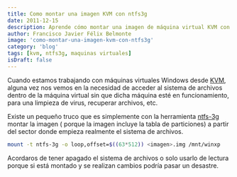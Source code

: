 ```yaml
---
title: Como montar una imagen KVM con ntfs3g
date: 2011-12-15
description: Aprende cómo montar una imagen de máquina virtual KVM con el sistema de archivos NTFS utilizando la herramienta ntfs-3g, ideal para recuperación de datos y mantenimiento.
author: Francisco Javier Félix Belmonte
image: 'como-montar-una-imagen-kvm-con-ntfs3g'
category: 'blog'
tags: [kvm, ntfs3g, maquinas virtuales]
isDraft: false
---
```


Cuando estamos trabajando con máquinas virtuales Windows desde [KVM](http://www.linux-kvm.org/), alguna vez nos vemos en
la necesidad de acceder al sistema de archivos dentro de la máquina virtual sin que dicha máquina esté en
funcionamiento, para una limpieza de virus, recuperar archivos, etc.

Existe un pequeño truco que es simplemente con la herramienta [ntfs-3g](http://www.ntfs-3g.org/) montar la imagen (
porque la imagen incluye la tabla de particiones) a partir del sector donde empieza realmente el sistema de archivos.

```bash
mount -t ntfs-3g -o loop,offset=$((63*512)) <imagen>.img /mnt/winxp
```

Acordaros de tener apagado el sistema de archivos o solo usarlo de lectura porque si está montado y se realizan cambios
podría pasar un desastre.
